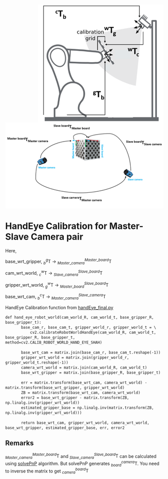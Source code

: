 <p align="right">
<img align="center" src="/Images/hande.png" width="400"> 
<img align="center" src="/Images/nonOverlapping.png" width="550">
</p>


# HandEye Calibration for Master-Slave Camera pair
 Here,

 base_wrt_gripper, $`_{b}^{g}\textrm{T}`$ -> $`_{Master\_camera}^{Master\_board}\textrm{T}`$
    
 cam_wrt_world, $`_{c}^{w}\textrm{T}`$ -> $`_{Slave\_camera}^{Slave\_board}\textrm{T}`$

 gripper_wrt_world, $`_{g}^{w}\textrm{T}`$ -> $`_{Master\_board}^{Slave\_board}\textrm{T}`$

 base_wrt_cam, $`_{b}^{c}\textrm{T}`$ -> $`_{Master\_camera}^{Slave\_camera}\textrm{T}`$


HandEye Calibration function from [handEye_final.py](https://gitlab.lrz.de/autotron-group/camera_calib_nova/-/blob/main/tx60l_moveit_config/image_acquisition_automation/src/multical_scripts/handEye_final.py?ref_type=heads)

 ```
def hand_eye_robot_world(cam_world_R, cam_world_t, base_gripper_R, base_gripper_t):
        base_cam_r, base_cam_t, gripper_world_r, gripper_world_t = \
            cv2.calibrateRobotWorldHandEye(cam_world_R, cam_world_t, base_gripper_R, base_gripper_t, method=cv2.CALIB_ROBOT_WORLD_HAND_EYE_SHAH)

        base_wrt_cam = matrix.join(base_cam_r, base_cam_t.reshape(-1))
        gripper_wrt_world = matrix.join(gripper_world_r, gripper_world_t.reshape(-1))
        camera_wrt_world = matrix.join(cam_world_R, cam_world_t)
        base_wrt_gripper = matrix.join(base_gripper_R, base_gripper_t)

        err = matrix.transform(base_wrt_cam, camera_wrt_world) - matrix.transform(base_wrt_gripper, gripper_wrt_world)
        ZB = matrix.transform(base_wrt_cam, camera_wrt_world)
        error2 = base_wrt_gripper - matrix.transform(ZB, np.linalg.inv(gripper_wrt_world))
        estimated_gripper_base = np.linalg.inv(matrix.transform(ZB, np.linalg.inv(gripper_wrt_world)))

        return base_wrt_cam, gripper_wrt_world, camera_wrt_world, base_wrt_gripper, estimated_gripper_base, err, error2

 ```

## Remarks
 $`_{Master\_camera}^{Master\_board}\textrm{T}`$ and $`_{Slave\_camera}^{Slave\_board}\textrm{T}`$ can be calculated using [solvePnP](https://docs.opencv.org/4.x/d5/d1f/calib3d_solvePnP.html) algorithm. But solvePnP generates $`_{board}^{camera}\textrm{T}`$. You need to inverse the matrix to get $`_{camera}^{board}\textrm{T}`$




